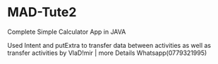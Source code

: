 # MAD-Tute2

Complete Simple Calculator App in JAVA

Used Intent and putExtra to transfer data between activities as well as transfer activities
by VlaD!mir | more Details Whatsapp(0779321995)
